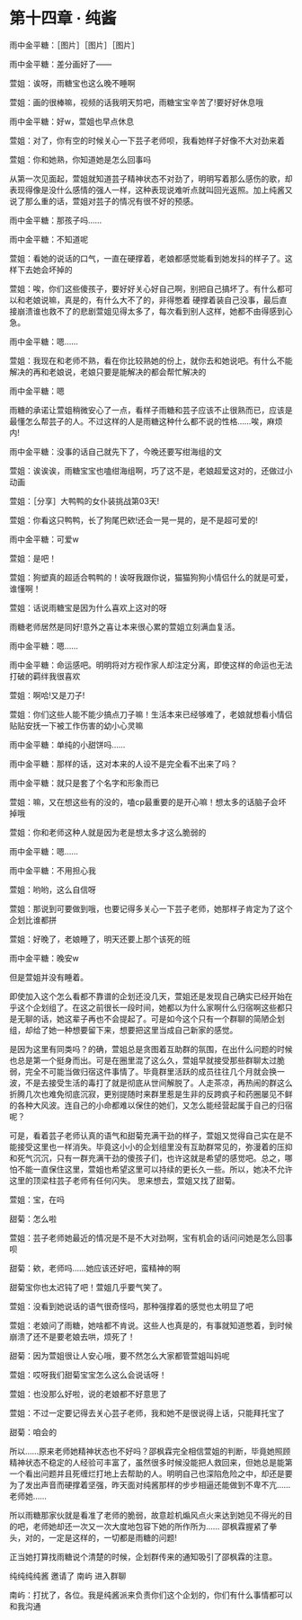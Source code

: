 # 第十四章 · 纯酱

雨中金平糖：［图片］［图片］［图片］

雨中金平糖：差分画好了——

萱姐：诶呀，雨糖宝也这么晚不睡啊

萱姐：画的很棒嘛，视频的话我明天剪吧，雨糖宝宝辛苦了!要好好休息哦

雨中金平糖：好w，萱姐也早点休息

萱姐：对了，你有空的时候关心一下芸子老师呗，我看她样子好像不大对劲来着

萱姐：你和她熟，你知道她是怎么回事吗

从第一次见面起，萱姐就知道芸子精神状态不对劲了，明明写着那么感伤的歌，却表现得像是没什么感情的强人一样，这种表现说难听点就叫回光返照。加上纯酱又说了那么重的话，萱姐对芸子的情况有很不好的预感。


雨中金平糖：那孩子吗……

雨中金平糖：不知道呢

萱姐：看她的说话的口气，一直在硬撑着，老娘都感觉能看到她发抖的样子了。这样下去她会坏掉的

萱姐：唉，你们这些傻孩子，要好好关心好自己啊，别把自己搞坏了。有什么都可以和老娘说嘛，真是的，有什么大不了的，非得憋着
硬撑着装自己没事，最后直接崩溃谁也救不了的悲剧萱姐见得太多了，每次看到别人这样，她都不由得感到心急。


雨中金平糖：嗯……

萱姐：我现在和老师不熟，看在你比较熟她的份上，就你去和她说吧。有什么不能解决的再和老娘说，老娘只要是能解决的都会帮忙解决的

雨中金平糖：嗯

雨糖的承诺让萱姐稍微安心了一点，看样子雨糖和芸子应该不止很熟而已，应该是最懂怎么帮芸子的人。不过这样的人是雨糖这种什么都不说的性格……唉，麻烦内!


雨中金平糖：没事的话自己就先下了，今晚还要写绀海组的文

萱姐：诶诶诶，雨糖宝宝也嗑绀海组啊，巧了这不是，老娘超爱这对的，还做过小动画

萱姐：［分享］大鸭鸭的女仆装挑战第03天!

萱姐：你看这只鸭鸭，长了狗尾巴欸!还会一晃一晃的，是不是超可爱的!

雨中金平糖：可爱w

萱姐：是吧！

萱姐：狗塑真的超适合鸭鸭的！诶呀我跟你说，猫猫狗狗小情侣什么的就是可爱，谁懂啊！

萱姐：话说雨糖宝是因为什么喜欢上这对的呀

雨糖老师居然是同好!意外之喜让本来很心累的萱姐立刻满血复活。


雨中金平糖：嗯……

雨中金平糖：命运感吧。明明将对方视作家人却注定分离，即使这样的命运也无法打破的羁绊我很喜欢

萱姐：啊哈!又是刀子!

萱姐：你们这些人能不能少搞点刀子嘛！生活本来已经够难了，老娘就想看小情侣贴贴安抚一下被工作伤害的幼小心灵嘛

雨中金平糖：单纯的小甜饼吗……

雨中金平糖：那样的话，这对本来的人设不是完全看不出来了吗？

雨中金平糖：就只是套了个名字和形象而已

萱姐：嘛，又在想这些有的没的，嗑cp最重要的是开心嘛！想太多的话脑子会坏掉哦

萱姐：你和老师这种人就是因为老是想太多才这么脆弱的

雨中金平糖：嗯……

雨中金平糖：不用担心我

萱姐：哟哟，这么自信呀

萱姐：那说到可要做到哦，也要记得多关心一下芸子老师，她那样子肯定为了这个企划比谁都拼

萱姐：好晚了，老娘睡了，明天还要上那个该死的班

雨中金平糖：晚安w

但是萱姐并没有睡着。

即使加入这个怎么看都不靠谱的企划还没几天，萱姐还是发现自己确实已经开始在乎这个企划组了。在这之前很长一段时间，她都以为什么家啊什么归宿啊这些都只是无聊的话，她这辈子再也不会提起了。可是如今这个只有一个群聊的简陋企划组，却给了她一种想要留下来，想要把这里当成自己新家的感觉。

是因为这里有同类吗？的确，萱姐总是贪图着互助群的氛围，在出什么问题的时候也总是第一个挺身而出。可是在圈里混了这么久，萱姐早就接受那些群聊太过脆弱，完全不可能当做归宿这件事情了。毕竟群里活跃的成员往往几个月就会换一波，不是去接受生活的毒打了就是彻底从世间解脱了。人走茶凉，再热闹的群这么折腾几次也难免彻底沉寂，更别提随时来群里惹是生非的反跨疯子和药圈屡见不鲜的各种大风波。连自己的小命都难以保住的她们，又怎么能经营起属于自己的归宿呢？

可是，看着芸子老师认真的语气和甜菊充满干劲的样子，萱姐又觉得自己实在是不能接受这里也一样消失。毕竟这小小的企划组里没有互助群常见的，弥漫着的压抑和死气沉沉，只有一群充满干劲的傻孩子们，也许这就是希望的感觉吧。总之，哪怕不能一直保住这里，萱姐也希望这里可以持续的更长久一些。所以，她决不允许这里的顶梁柱芸子老师有任何闪失。
思来想去，萱姐又找了甜菊。

萱姐：宝，在吗

甜菊：怎么啦

萱姐：芸子老师她最近的情况是不是不大对劲啊，宝有机会的话问问她是怎么回事呗

甜菊：欸，老师吗……她应该还好吧，蛮精神的啊

甜菊宝你也太迟钝了吧！萱姐几乎要气笑了。

萱姐：没看到她说话的语气很奇怪吗，那种强撑着的感觉也太明显了吧

萱姐：老娘问了雨糖，她啥都不肯说。这些人也真是的，有事就知道憋着，到时候崩溃了还不是要老娘去哄，烦死了！

甜菊：因为萱姐很让人安心哦，要不然怎么大家都管萱姐叫妈呢

萱姐：哎呀我们甜菊宝宝怎么这么会说话呀！

萱姐：也没那么好啦，说的老娘都不好意思了

萱姐：不过一定要记得去关心芸子老师，我和她不是很说得上话，只能拜托宝了

甜菊：咱会的

所以……原来老师她精神状态也不好吗？邵枫霖完全相信萱姐的判断，毕竟她照顾精神状态不稳定的人经验可丰富了，虽然很多时候没能把人救回来，但她总是能第一个看出问题并且死缠烂打地上去帮助的人。明明自己也深陷危险之中，却还是要为了发出声音而硬撑着坚强，昨天面对纯酱那样的步步相逼还能做到不卑不亢……老师她……

所以雨糖那家伙就是看准了老师的脆弱，故意趁机煽风点火来达到她见不得光的目的吧，老师她却还一次又一次大度地包容下她的所作所为……
邵枫霖握紧了拳头，对的，一定是这样的，一切都是雨糖的问题!


正当她打算找雨糖说个清楚的时候，企划群传来的通知吸引了邵枫霖的注意。

纯纯纯纯酱 邀请了 南屿 进入群聊

南屿：打扰了，各位。我是纯酱派来负责你们这个企划的，你们有什么事情都可以和我沟通